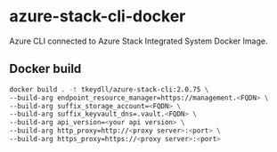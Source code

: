 # azure-stack-cli-docker
Azure CLI connected to Azure Stack Integrated System Docker Image.


## Docker build

```bash
docker build . -t tkeydll/azure-stack-cli:2.0.75 \
--build-arg endpoint_resource_manager=https://management.<FQDN> \
--build-arg suffix_storage_account=<FQDN> \
--build-arg suffix_keyvault_dns=.vault.<FQDN> \
--build-arg api_version=<your api version> \
--build-arg http_proxy=http://<proxy server>:<port> \
--build-arg https_proxy=https://<proxy server>:<port>
```
